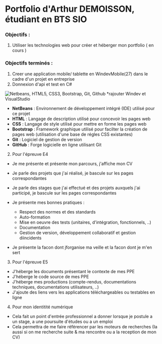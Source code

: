 # Portfolio d'Arthur DEMOISSON, étudiant en BTS SIO

### Objectifs :

1. Utiliser les technologies web pour créer et héberger mon portfolio ( en cours )


### Objectifs terminés :

1.  Creer une application mobile/ tablette en WindevMobile(27) dans le cadre d'un projet en entreprise
2.  Donnexion d'api et test en C#


![Netbeans, HTML5, CSS3, Bootstrap, Git, Github](https://i.ibb.co/nfGJkJZ/dqd.png)
*rajouter Windev et VisualStudio


- __NetBeans__ : Environnement de développement intégré (IDE) utilisé pour ce projet
- __HTML__ : Langage de description utilisé pour concevoir les pages web
- __CSS__ : Langage de style utilisé pour mettre en forme les pages web
- __Bootstrap__ : Framework graphique utilisé pour facilter la création de pages web (utilisation d'une base de régles CSS existantes)
- __Git__ : Logiciel de gestion de version
- __GitHub__ : Forge logicielle en ligne utilisant Git

2. Pour l'épreuve E4

- Je me présente et présente mon parcours, j'affiche mon CV
- Je parle des projets que j'ai réalisé, je bascule sur les pages correspondantes
- Je parle des stages que j'ai effectué et des projets auxquels j'ai participé, je bascule sur les pages correspondantes
- Je présente mes bonnes pratiques :

  * Respect des normes et des standards
  * Auto-formation
  * Mise en oeuvre des tests (unitaires, d'intégration, fonctionnels, ..)
  * Documentation
  * Gestion de version, développement collaboratif et gestion diincidents
- Je présente la facon dont jforganise ma veille et la facon dont je m'en sert

3. Pour l'épreuve E5

- J'héberge les documents présentant le contexte de mes PPE
- J'héberge le code source de mes PPE
- J'héberge mes productions (compte-rendus, documentations techniques, documentations utilisateurs, ..)
- J'ajoute des liens vers les applications téléchargeables ou testables en ligne

4. Pour mon identitité numérique

- Cela fait un point d'entrée professionnel a donner lorsque je postule a un stage, a une poursuite d'études ou a un emploi
- Cela permettra de me faire référencer par les moteurs de recherches (Ia aussi si on me recherche suite & ma rencontre ou a la
reception de mon CV)
